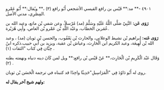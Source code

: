٤٩٠١ -** مد:** قَيْس بن رافع القيسي الأشجعي أَبُو رافع (٣) ،** ويُقال:** أَبُو عَمْرو المِصْرِي، مدني الأصل.

**رَوَى عَن:** النَّبِيّ صَلَّى اللَّهُ عَلَيْهِ وسَلَّمَ (مد) مُرْسلاً، وعن شفي بْن ماتع، وعبد الله بن عُمَربن الخطاب، وعَبْد اللَّهِ بْن عَمْرو بْن العاص، وأَبِي هُرَيْرة.

**رَوَى عَنه:** إبراهيم بْن نشيط الوعلاني، والحارث بْن يَعْقُوب، والحسن بْن ثوبان (مد) ، وعبد الله بْن لَهِيعَة، وعبد الكريم ابن الْحَارِث، وعياش بْن عقبة، ويزيد بن أَبي حبيب.ذكره ابنُ حِبَّان فِي كتاب "الثقات (١) .

وَقَال عَبْد الْكَرِيمِ بْن الْحَارِث،** عَنْ قَيْس بْن رافع:** ويل لمن كَانَ دينه دنياه ونهمته بطنه (٢) .

روى له أَبُو دَاوُدَ فِي "الْمَرَاسِيلِ"حَدِيثًا واحِدًا قد كتبناه في ترجمة الْحَسَن بْن ثوبان.

**ولهم شيخ آخر يقال له:**